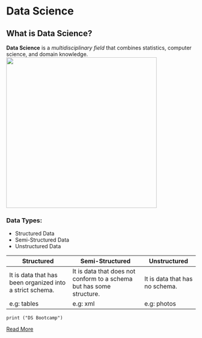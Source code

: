 # Data Science

## What is Data Science?

**Data Science** is a *multidisciplinary field* that combines statistics, computer science, and domain knowledge.
<img src="https://github.com/Nier1419/Markdown-Lab1/assets/85634276/6623193f-5d2a-4351-9319-11bfe1b94a2d" width="400" height="400">
### Data Types:
- Structured Data
- Semi-Structured Data
- Unstructured Data

 
| Structured | Semi-Structured | Unstructured |
| --- | --- | --- | 
| It is data that has been organized into a strict schema.  | It is data that does not conform to a schema but has some structure. | It is data that has no schema. |
| e.g: tables | e.g: xml | e.g: photos |

`print ("DS Bootcamp")`

[Read More](https://en.wikipedia.org/wiki/Data_science%E2%80%9D)